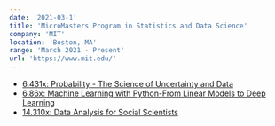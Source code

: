 ```yaml
---
date: '2021-03-1'
title: 'MicroMasters Program in Statistics and Data Science'
company: 'MIT'
location: 'Boston, MA'
range: 'March 2021 - Present'
url: 'https://www.mit.edu/'
---
```


- <a href="https://courses.edx.org/certificates/1ec191691d644dc59eca5d045d779dc6">6.431x: Probability - The Science of Uncertainty and Data</a>
- <a href="https://courses.edx.org/certificates/679470dcb8044cf78c0d53beb936cbec">6.86x: Machine Learning with Python-From Linear Models to Deep Learning</a>
- <a href="https://mitxonline.mit.edu/courses/course-v1:MITxT+14.310x/">14.310x: Data Analysis for Social Scientists</a>
